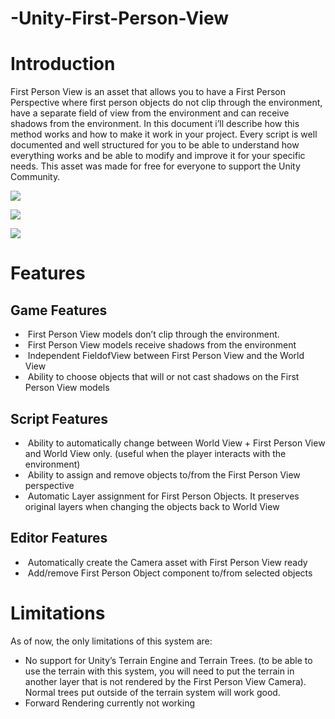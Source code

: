 # -Unity-First-Person-View


# **Introduction**

First Person View is an asset that allows you to have a First Person Perspective where first
person objects do not clip through the environment, have a separate field of view from the
environment and can receive shadows from the environment.
In this document i’ll describe how this method works and how to make it work in your project.
Every script is well documented and well structured for you to be able to understand how
everything works and be able to modify and improve it for your specific needs.
This asset was made for free for everyone to support the Unity Community.

![](http://forum.unity3d.com/attachments/firstpersonview_feature-jpg.155452/)

![](http://forum.unity3d.com/attachments/firstpersonview_environmentfov-jpg.155453/)

![](http://forum.unity3d.com/attachments/firstpersonview_environmentfovfpv-jpg.155454/)

# **Features**

## **Game Features**

* ­ First Person View models don’t clip through the environment.
* ­ First Person View models receive shadows from the environment
* ­ Independent Field­of­View between First Person View and the World View
* ­ Ability to choose objects that will or not cast shadows on the First Person View models

## **Script Features**

* ­ Ability to automatically change between World View + First Person View and World View only. (useful when the player interacts with the environment)
* ­ Ability to assign and remove objects to/from the First Person View perspective
* ­ Automatic Layer assignment for First Person Objects. It preserves original layers when changing the objects back to World View

## **Editor Features**

* ­ Automatically create the Camera asset with First Person View ready
* ­ Add/remove First Person Object component to/from selected objects




# **Limitations**

As of now, the only limitations of this system are:

* ­No support for Unity’s Terrain Engine and Terrain Trees. (to be able to use the terrain with this system, you will need to put the terrain in another layer that is not rendered by the First Person View Camera). Normal trees put outside of the terrain system will work good.
* Forward Rendering currently not working


